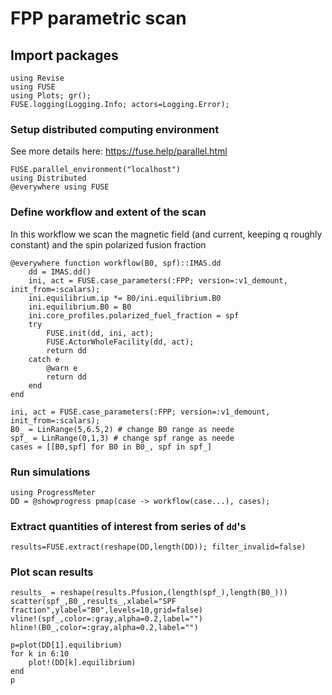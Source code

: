 # FPP parametric scan

## Import packages


```@julia
using Revise
using FUSE
using Plots; gr();
FUSE.logging(Logging.Info; actors=Logging.Error);
```

### Setup distributed computing environment

See more details here: https://fuse.help/parallel.html


```@julia
FUSE.parallel_environment("localhost")
using Distributed
@everywhere using FUSE
```

### Define workflow and extent of the scan

In this workflow we scan the magnetic field (and current, keeping q roughly constant) and the spin polarized fusion fraction


```@julia
@everywhere function workflow(B0, spf)::IMAS.dd
    dd = IMAS.dd()
    ini, act = FUSE.case_parameters(:FPP; version=:v1_demount, init_from=:scalars);
    ini.equilibrium.ip *= B0/ini.equilibrium.B0
    ini.equilibrium.B0 = B0
    ini.core_profiles.polarized_fuel_fraction = spf
    try
        FUSE.init(dd, ini, act);
        FUSE.ActorWholeFacility(dd, act);
        return dd
    catch e
        @warn e
        return dd
    end
end

ini, act = FUSE.case_parameters(:FPP; version=:v1_demount, init_from=:scalars);
B0_ = LinRange(5,6.5,2) # change B0 range as neede
spf_ = LinRange(0,1,3) # change spf range as neede
cases = [[B0,spf] for B0 in B0_, spf in spf_]
```

### Run simulations


```@julia
using ProgressMeter
DD = @showprogress pmap(case -> workflow(case...), cases);
```

### Extract quantities of interest from series of `dd`'s


```@julia
results=FUSE.extract(reshape(DD,length(DD)); filter_invalid=false)
```

### Plot scan results


```@julia
results_ = reshape(results.Pfusion,(length(spf_),length(B0_)))
scatter(spf_,B0_,results_,xlabel="SPF fraction",ylabel="B0",levels=10,grid=false)
vline!(spf_,color=:gray,alpha=0.2,label="")
hline!(B0_,color=:gray,alpha=0.2,label="")
```


```@julia
p=plot(DD[1].equilibrium)
for k in 6:10
    plot!(DD[k].equilibrium)
end
p
```


```@julia

```

